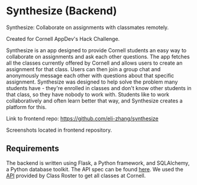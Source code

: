 # Synthesize (Backend)
Synthesize: Collaborate on assignments with classmates remotely.

Created for Cornell AppDev's Hack Challenge.

Synthesize is an app designed to provide Cornell students an easy way to collaborate on assignments and ask each other questions. The app fetches all the classes currently offered by Cornell and allows users to create an assignment for that class. Users can then join a group chat and anonymously message each other with questions about that specific assignment. Synthesize was designed to help solve the problem many students have - they're enrolled in classes and don't know other students in that class, so they have nobody to work with. Students like to work collaboratively and often learn better that way, and Synthesize creates a platform for this.

Link to frontend repo: https://github.com/eli-zhang/synthesize

Screenshots located in frontend repository.

## Requirements
The backend is written using Flask, a Python framework, and SQLAlchemy, a Python database toolkit. The API spec can be found [here](https://paper.dropbox.com/doc/Synthesize-API-Spec-FCyFQlO0rDT2SzkGlWoh2). We used the [API](https://classes.cornell.edu/content/SP18/api-details) provided by Class Roster to get all classes at Cornell.
